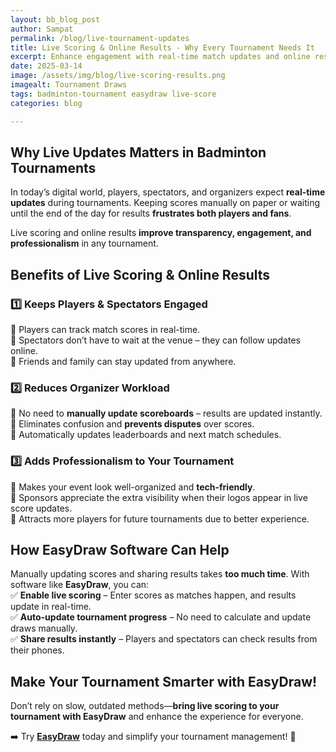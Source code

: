 ```yaml
---
layout: bb_blog_post
author: Sampat
permalink: /blog/live-tournament-updates
title: Live Scoring & Online Results - Why Every Tournament Needs It
excerpt: Enhance engagement with real-time match updates and online results
date: 2025-03-14
image: /assets/img/blog/live-scoring-results.png
imagealt: Tournament Draws
tags: badminton-tournament easydraw live-score
categories: blog

---
```


## **Why Live Updates Matters in Badminton Tournaments**  
In today’s digital world, players, spectators, and organizers expect **real-time updates** during tournaments. Keeping scores manually on paper or waiting until the end of the day for results **frustrates both players and fans**.  

Live scoring and online results **improve transparency, engagement, and professionalism** in any tournament.  

## **Benefits of Live Scoring & Online Results**  

### **1️⃣ Keeps Players & Spectators Engaged**  
📌 Players can track match scores in real-time.  
📌 Spectators don’t have to wait at the venue – they can follow updates online.  
📌 Friends and family can stay updated from anywhere.  

### **2️⃣ Reduces Organizer Workload**  
📌 No need to **manually update scoreboards** – results are updated instantly.  
📌 Eliminates confusion and **prevents disputes** over scores.  
📌 Automatically updates leaderboards and next match schedules.  

### **3️⃣ Adds Professionalism to Your Tournament**  
📌 Makes your event look well-organized and **tech-friendly**.  
📌 Sponsors appreciate the extra visibility when their logos appear in live score updates.  
📌 Attracts more players for future tournaments due to better experience.  

## **How EasyDraw Software Can Help**  
Manually updating scores and sharing results takes **too much time**. With software like **EasyDraw**, you can:  
✅ **Enable live scoring** – Enter scores as matches happen, and results update in real-time.  
✅ **Auto-update tournament progress** – No need to calculate and update draws manually.  
✅ **Share results instantly** – Players and spectators can check results from their phones.  

## **Make Your Tournament Smarter with EasyDraw!**  
Don’t rely on slow, outdated methods—**bring live scoring to your tournament with EasyDraw** and enhance the experience for everyone.  

➡️ Try **[EasyDraw](https://easydraws.azurewebsites.net/)** today and simplify your tournament management! 🏸  

